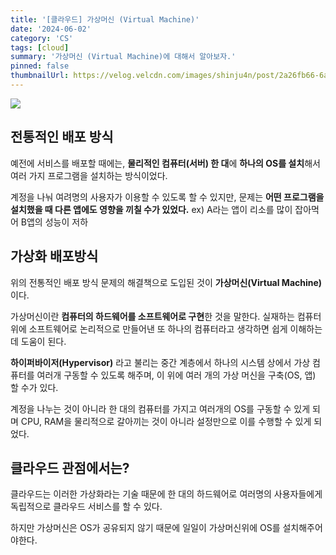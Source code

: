 ```yaml
---
title: '[클라우드] 가상머신 (Virtual Machine)'
date: '2024-06-02'
category: 'CS'
tags: [cloud]
summary: '가상머신 (Virtual Machine)에 대해서 알아보자.'
pinned: false
thumbnailUrl: https://velog.velcdn.com/images/shinju4n/post/2a26fb66-6a83-4463-9163-4f35887e6afb/image.png
---
```


![](https://velog.velcdn.com/images/shinju4n/post/2a26fb66-6a83-4463-9163-4f35887e6afb/image.png)

## 전통적인 배포 방식

예전에 서비스를 배포할 때에는, **물리적인 컴퓨터(서버) 한 대**에 **하나의 OS를 설치**해서 여러 가지 프로그램을 설치하는 방식이었다.

계정을 나눠 여려명의 사용자가 이용할 수 있도록 할 수 있지만, 문제는 **어떤 프로그램을 설치했을 때 다른 앱에도 영향을 끼칠 수가 있었다.**
ex) A라는 앱이 리소를 많이 잡아먹어 B앱의 성능이 저하

## 가상화 배포방식

위의 전통적인 배포 방식 문제의 해결책으로 도입된 것이 **가상머신(Virtual Machine)** 이다.

가상머신이란 **컴퓨터의 하드웨어를 소프트웨어로 구현**한 것을 말한다. 실재하는 컴퓨터 위에 소프트웨어로 논리적으로 만들어낸 또 하나의 컴퓨터라고 생각하면 쉽게 이해하는데 도움이 된다.

**하이퍼바이저(Hypervisor)** 라고 불리는 중간 계층에서 하나의 시스템 상에서 가상 컴퓨터를 여러개 구동할 수 있도록 해주며, 이 위에 여러 개의 가상 머신을 구축(OS, 앱) 할 수가 있다.

계정을 나누는 것이 아니라 한 대의 컴퓨터를 가지고 여러개의 OS를 구동할 수 있게 되며 CPU, RAM을 물리적으로 갈아끼는 것이 아니라 설정만으로 이를 수행할 수 있게 되었다.

## 클라우드 관점에서는?

클라우드는 이러한 가상화라는 기술 때문에 한 대의 하드웨어로 여러명의 사용자들에게 독립적으로 클라우드 서비스를 할 수 있다.

하지만 가상머신은 OS가 공유되지 않기 때문에 일일이 가상머신위에 OS를 설치해주어야한다.
